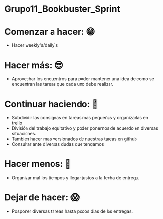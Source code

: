 # Grupo11_Bookbuster_Sprint

# Comenzar a hacer:  😁
- Hacer weekly's/daily´s

# Hacer más: 😎
- Aprovechar los encuentros para poder mantener una idea de como se encuentran las tareas que cada uno debe realizar.

# Continuar haciendo: 🦾
- Subdividir las consignas en tareas mas pequeñas y organizarlas en trello
- División del trabajo equitativo y poder ponernos de acuerdo en diversas situaciones.
- Tambien hacer mas versionados de nuestras tareas en github
- Consultar ante diversas dudas que tengamos

# Hacer menos: 🤔
- Organizar mal los tiempos y llegar justos a la fecha de entrega.

# Dejar de hacer: 😱
- Posponer diversas tareas hasta pocos dias de las entregas. 
